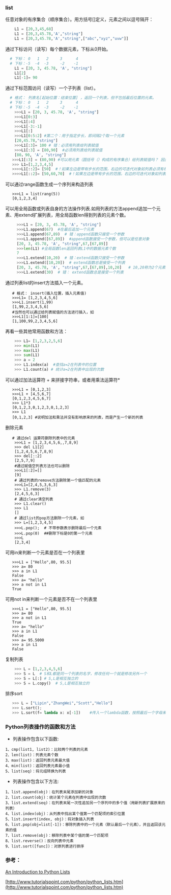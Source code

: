
### list
 任意对象的有序集合（顺序集合）。用方括号[]定义，元素之间以逗号隔开：
 ```python
     L1 = [20,3,45,68]
     L1 = [20,3,45.78,'A',"string"]
     L1 = [20,3,45.78,'A',"string",["abc","xyz","uvw"]]
 ```
 
 通过下标访问（读写）每个数据元素，下标从0开始。
 ```python
   # 下标： 0   1   2     3      4
   # 下标：-5  -4  -3     -2    -1
     L1 = [20, 3, 45.78, 'A', "string"]
     L1[2]
     L1[-1]= 90
```
通过下标范围访问（读写）一个子列表（list）。
  
 ```python
   # 格式： 列表名[起始位置：结束位置] ，返回一个列表，但不包括最后位置的元素。
   # 下标： 0   1   2     3      4
   # 下标：-5  -4  -3     -2    -1
     >>>L1 = [20, 3, 45.78, 'A', "string"]
     >>>L1[0:3]
     >>>L1[:4]
     >>>L1[-3:-1]
     >>>L1[:]
     >>>L1[0:5:2] #第二个：用于指定步长，即间隔2个取一个元素
     [20,45.78,"string"]
     >>>L1[:3]= 100 # 错：必须用列表给列表赋值
     >>>L1[:3] = [80,90]  #必须用列表给列表赋值
     [80，90, 'A', "string"]
    >>>L1[:3] = (80,90) #可以用元素（圆括号（）构成的有序集合）给列表赋值吗？ 因此，可以给列表一个可迭代的对象
    >>> L1=[1,2,3,4,5]
    >>>>L1[::2]= [50]  #！如果左边是带有步长的范围，右边的可迭代对象如列表必须有相同个数的数据元素
    >>>>L1[::2]= [50,60,70]  #！如果左边是带有步长的范围，右边的可迭代对象如列表必须有相同个数的数据元素
```

可以通过range函数生成一个序列来构造列表
```
   >>>L1 = list(rang(5))
   [0,1,2,3,4]
```
可以用全局函数或列表自身的方法操作列表.如用列表的方法append追加一个元素、用extend扩展列表，用全局函数len得到列表的元素个数。
```python   
     >>>L1 = [20, 3, 45.78, 'A', "string"]
     >>>L1.append(67)  #在最后追加一个元素  
     >>>L1.append(67,89)  # 错：append函数只接受一个参数
     >>>L1.append([67,89])  #append函数接受一个参数，但可以是任意对象
     [20, 3, 45.78, 'A', "string",67,[67,89]]
     >>>len(L1) #全局函数len返回列表L1中的数据元素个数
     7
     >>>L1.extend(10,20)  # 错：extend函数只接受一个参数     
     >>>L1.extend([10,20])  # extend函数总是接受一个列表
     [20, 3, 45.78, 'A', "string",67,[67,89],10,20]   # 10,20称为2个元素而不是一个列表元素
     >>>L1.extend(30)  # 错： extend函数总是接受一个列表
```
通过列表list的insert方法插入一个元素。
```
   # 格式： insert(插入位置，插入元素值)
   >>>L1= [1,2,3,4,5,6]
   >>>L1.insert(1,99)
   [1,99,2,3,4,5,6]
   #当然也可以通过给列表赋值的方法进行插入，如
   >>>L1[1:1]=[100]
   [1,100,99,2,3,4,5,6]
```
再看一些其他常用函数和方法：
```python
    >>> L1= [1,2,3,2,5,6]
    >>> min(L1)
    >>> max(L1)
    >>> sum(L1)
    >>> a = 2
    >>> L1.index(a)  #查找a=2在列表中的位置
    >>> L1.count(a) # 统计a=2在列表中出现的次数
```

可以通过加法运算符 + 来拼接字符串，或者用乘法运算符*
```
   >>>L1 = [0,1,2,3]
   >>>L1 + [4,5,6,7]
   [0,1,2,3,4,5,6,7]
   >>> L1*3
   [0,1,2,3,0,1,2,3,0,1,2,3]
   >>> L1 
   [0,1,2,3] #说明加法和乘法并没有影响原来的列表，而是产生一个新的列表
```

删除元素
```
   # 通过del 运算符删除列表中的元素
    >>>L1 = [1,2,3,4,5,6,,7,8,9]
    >>> del L1[2]
    [1,2,4,5,6,7,8,9]
    >>> del[::2]
    [2,5,7,9]
    #通过赋值空列表方法也可以删除
    >>>L1[:2]=[] 
    [9]
    # 通过列表的remove方法删除第一个值匹配的元素
    >>>L1=[2,4,5,3,6,3]
    >>> L1.remove(3)
    [2,4,5,6,3]
    # 通过clear清空列表
    >>> L1.clear()
    >>> L1
    []
    # 通过list的pop方法删除一个元素，如
    >>> L=[1,2,3,4,5]
    >>>L.pop();  # 不带参数表示删除最后一个元素   
    >>>L.pop(0)  ##删除下标是0的第一个元素
    >>>L
    [2,3,4]
```

可用in来判断一个元素是否在一个列表里
```
   >>>L1 = ["Hello",80, 95.5]
   >>> a= 80
   >>> a in L1
   False
   >>> a= "hello"
   >>> a not in L1
   True
```

可用not in来判断一个元素是否不在一个列表里
```
   >>>L1 = ["Hello",80, 95.5]
   >>> a= 80
   >>> a not in L1
   True
   >>> a= "hello"
   >>> a in L1
   False
   >>> a= 95.5000
   >>> a in L1
   False
```

复制列表
```python
    >>> L = [1,2,3,4,5,6]
    >>> S = L  # S和L都是同一个列表的名字，修改任何一个就是修改另外一个
    >>> S = L[:] # S,L是相互独立的
    >>> S = L.copy()  # S,L是相互独立的
```

排序sort
```python
   >>> L = ["Lipin","ZhangWei","Scott","Hello"]
   >>> L.sort();
   >>> L.sort(f= lambda x: x[-1])    #传入一个lambda函数，按照最后一个字母来排序
```

### Python列表操作的函数和方法
* 列表操作包含以下函数:
```
1、cmp(list1, list2)：比较两个列表的元素 
2、len(list)：列表元素个数 
3、max(list)：返回列表元素最大值 
4、min(list)：返回列表元素最小值 
5、list(seq)：将元组转换为列表 
```
* 列表操作包含以下方法:
```
1、list.append(obj)：在列表末尾添加新的对象
2、list.count(obj)：统计某个元素在列表中出现的次数
3、list.extend(seq)：在列表末尾一次性追加另一个序列中的多个值（用新列表扩展原来的列表）
4、list.index(obj)：从列表中找出某个值第一个匹配项的索引位置
5、list.insert(index, obj)：将对象插入列表
6、list.pop(obj=list[-1])：移除列表中的一个元素（默认最后一个元素），并且返回该元素的值
7、list.remove(obj)：移除列表中某个值的第一个匹配项
8、list.reverse()：反向列表中元素
9、list.sort([func])：对原列表进行排序
```

### 参考：

[An Introduction to Python Lists](http://www.effbot.org/zone/python-list.htm)

[http://www.tutorialspoint.com/python/python_lists.htm](http://www.tutorialspoint.com/python/python_lists.htm)
